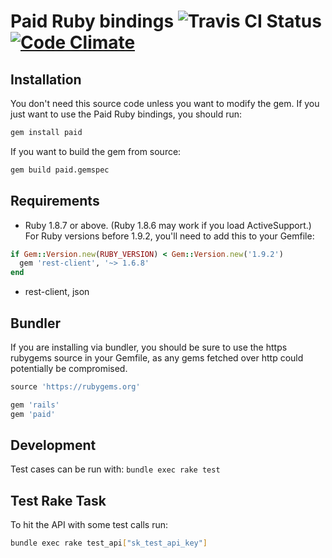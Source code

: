 # Paid Ruby bindings ![Travis CI Status](https://travis-ci.org/paidapi/paid-ruby.svg?branch=master) [![Code Climate](https://codeclimate.com/github/paidapi/paid-ruby/badges/gpa.svg)](https://codeclimate.com/github/paidapi/paid-ruby)


## Installation

You don't need this source code unless you want to modify the gem. If
you just want to use the Paid Ruby bindings, you should run:

```bash
gem install paid
```

If you want to build the gem from source:

```bash
gem build paid.gemspec
```


## Requirements

* Ruby 1.8.7 or above. (Ruby 1.8.6 may work if you load
  ActiveSupport.) For Ruby versions before 1.9.2, you'll need to add this to your Gemfile:

```ruby
if Gem::Version.new(RUBY_VERSION) < Gem::Version.new('1.9.2')
  gem 'rest-client', '~> 1.6.8'
end
```

* rest-client, json


## Bundler

If you are installing via bundler, you should be sure to use the https
rubygems source in your Gemfile, as any gems fetched over http could potentially be compromised.

```ruby
source 'https://rubygems.org'

gem 'rails'
gem 'paid'
```


## Development

Test cases can be run with: `bundle exec rake test`


## Test Rake Task

To hit the API with some test calls run:

```bash
bundle exec rake test_api["sk_test_api_key"]
```
